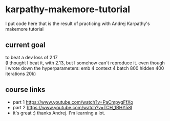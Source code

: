 # karpathy-makemore-tutorial
I put code here that is the result of practicing with Andrej Karpathy's makemore tutorial

## current goal
to beat a dev loss of 2.17  
(I thought I beat it, with 2.13, but I somehow can't reproduce it. even though I wrote down the hyperparameters: emb 4 context 4 batch 800 hidden 400 iterations 20k)

## course links
- part 1 https://www.youtube.com/watch?v=PaCmpygFfXo
- part 2 https://www.youtube.com/watch?v=TCH_1BHY58I
- it's great :)  thanks Andrej. I'm learning a lot.
